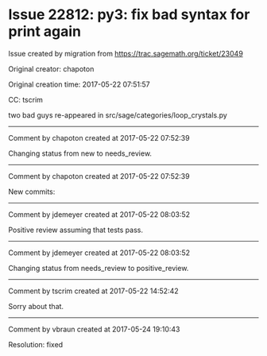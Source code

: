 # Issue 22812: py3: fix bad syntax for print again

Issue created by migration from https://trac.sagemath.org/ticket/23049

Original creator: chapoton

Original creation time: 2017-05-22 07:51:57

CC:  tscrim

two bad guys re-appeared in src/sage/categories/loop_crystals.py


---

Comment by chapoton created at 2017-05-22 07:52:39

Changing status from new to needs_review.


---

Comment by chapoton created at 2017-05-22 07:52:39

New commits:


---

Comment by jdemeyer created at 2017-05-22 08:03:52

Positive review assuming that tests pass.


---

Comment by jdemeyer created at 2017-05-22 08:03:52

Changing status from needs_review to positive_review.


---

Comment by tscrim created at 2017-05-22 14:52:42

Sorry about that.


---

Comment by vbraun created at 2017-05-24 19:10:43

Resolution: fixed
